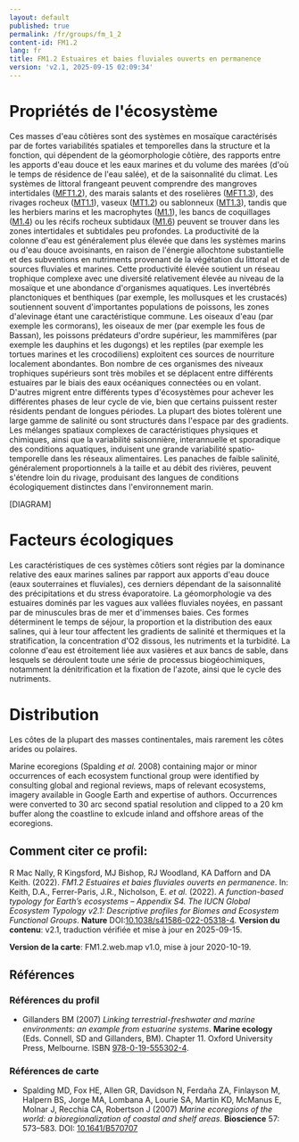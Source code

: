 ```yaml
---
layout: default
published: true
permalink: /fr/groups/fm_1_2
content-id: FM1.2
lang: fr
title: FM1.2 Estuaires et baies fluviales ouverts en permanence
version: 'v2.1, 2025-09-15 02:09:34'
---
```




# Propriétés de l'écosystème
 
Ces masses d\'eau côtières sont des systèmes en mosaïque caractérisés
par de fortes variabilités spatiales et temporelles dans la structure et
la fonction, qui dépendent de la géomorphologie côtière, des rapports
entre les apports d\'eau douce et les eaux marines et du volume des
marées (d\'où le temps de résidence de l\'eau salée), et de la
saisonnalité du climat. Les systèmes de littoral frangeant peuvent
comprendre des mangroves intertidales ([MFT1.2](/explore/groups/MFT1.2)), des marais salants et
des roselières ([MFT1.3](/explore/groups/MFT1.3)), des rivages rocheux ([MT1.1](/explore/groups/MT1.1)), vaseux ([MT1.2](/explore/groups/MT1.2)) ou
sablonneux ([MT1.3](/explore/groups/MT1.3)), tandis que les herbiers marins et les macrophytes
([M1.1](/explore/groups/M1.1)), les bancs de coquillages ([M1.4](/explore/groups/M1.4)) ou les récifs rocheux subtidaux
([M1.6](/explore/groups/M1.6)) peuvent se trouver dans les zones intertidales et subtidales peu
profondes. La productivité de la colonne d\'eau est généralement plus
élevée que dans les systèmes marins ou d\'eau douce avoisinants, en
raison de l\'énergie allochtone substantielle et des subventions en
nutriments provenant de la végétation du littoral et de sources
fluviales et marines. Cette productivité élevée soutient un réseau
trophique complexe avec une diversité relativement élevée au niveau de
la mosaïque et une abondance d\'organismes aquatiques. Les invertébrés
planctoniques et benthiques (par exemple, les mollusques et les
crustacés) soutiennent souvent d\'importantes populations de poissons,
les zones d\'alevinage étant une caractéristique commune. Les oiseaux
d\'eau (par exemple les cormorans), les oiseaux de mer (par exemple les
fous de Bassan), les poissons prédateurs d\'ordre supérieur, les
mammifères (par exemple les dauphins et les dugongs) et les reptiles
(par exemple les tortues marines et les crocodiliens) exploitent ces
sources de nourriture localement abondantes. Bon nombre de ces
organismes des niveaux trophiques supérieurs sont très mobiles et se
déplacent entre différents estuaires par le biais des eaux océaniques
connectées ou en volant. D\'autres migrent entre différents types
d\'écosystèmes pour achever les différentes phases de leur cycle de vie,
bien que certains puissent rester résidents pendant de longues périodes.
La plupart des biotes tolèrent une large gamme de salinité ou sont
structurés dans l\'espace par des gradients. Les mélanges spatiaux
complexes de caractéristiques physiques et chimiques, ainsi que la
variabilité saisonnière, interannuelle et sporadique des conditions
aquatiques, induisent une grande variabilité spatio-temporelle dans les
réseaux alimentaires. Les panaches de faible salinité, généralement
proportionnels à la taille et au débit des rivières, peuvent s\'étendre
loin du rivage, produisant des langues de conditions écologiquement
distinctes dans l\'environnement marin.

[DIAGRAM]

# Facteurs écologiques
 
Les caractéristiques de ces systèmes côtiers sont régies par la
dominance relative des eaux marines salines par rapport aux apports
d\'eau douce (eaux souterraines et fluviales), ces derniers dépendant de
la saisonnalité des précipitations et du stress évaporatoire. La
géomorphologie va des estuaires dominés par les vagues aux vallées
fluviales noyées, en passant par de minuscules bras de mer et
d\'immenses baies. Ces formes déterminent le temps de séjour, la
proportion et la distribution des eaux salines, qui à leur tour
affectent les gradients de salinité et thermiques et la stratification,
la concentration d\'O2 dissous, les nutriments et la turbidité. La
colonne d\'eau est étroitement liée aux vasières et aux bancs de sable,
dans lesquels se déroulent toute une série de processus biogéochimiques,
notamment la dénitrification et la fixation de l\'azote, ainsi que le
cycle des nutriments.
 
# Distribution
 
Les côtes de la plupart des masses continentales, mais rarement les
côtes arides ou polaires.

Marine ecoregions (Spalding _et al._ 2008) containing major or minor occurrences of each ecosystem functional group were identified by consulting global and regional reviews, maps of relevant ecosystems, imagery available in Google Earth and expertise of authors. Occurrences were converted to 30 arc second spatial resolution and clipped to a 20 km buffer along the coastline to exlcude inland and offshore areas of the ecoregions.

## Comment citer ce profil:

R Mac Nally, R Kingsford, MJ Bishop, RJ Woodland, KA Dafforn and DA Keith. (2022). *FM1.2 Estuaires et baies fluviales ouverts en permanence*. In: Keith, D.A., Ferrer-Paris, J.R., Nicholson, E. *et al.* (2022). *A function-based typology for Earth’s ecosystems – Appendix S4. The IUCN Global Ecosystem Typology v2.1: Descriptive profiles for Biomes and Ecosystem Functional Groups*. **Nature** DOI:[10.1038/s41586-022-05318-4](https://doi.org/10.1038/s41586-022-05318-4).
**Version du contenu**: v2.1, traduction vérifiée et mise à jour en 2025-09-15.

**Version de la carte**: FM1.2.web.map v1.0, mise à jour 2020-10-19.

## Références

### Références du profil

* Gillanders BM  (2007) *Linking terrestrial-freshwater and marine environments: an example from estuarine systems*. **Marine ecology** (Eds. Connell, SD and Gillanders, BM). Chapter 11. Oxford University Press, Melbourne. ISBN [978-0-19-555302-4](https://trove.nla.gov.au/work/25222131).

### Références de carte
* Spalding MD, Fox HE, Allen GR, Davidson N, Ferdaña ZA, Finlayson M, Halpern BS, Jorge MA, Lombana A, Lourie SA, Martin KD, McManus E, Molnar J, Recchia CA, Robertson J  (2007) *Marine ecoregions of the world: a bioregionalization of coastal and shelf areas*. **Bioscience** 57: 573–583. DOI: [10.1641/B570707](http://doi.org/10.1641/B570707)

